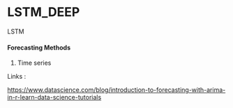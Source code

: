 # LSTM_DEEP
LSTM


#### Forecasting Methods ##########

1. Time series 

Links :

https://www.datascience.com/blog/introduction-to-forecasting-with-arima-in-r-learn-data-science-tutorials
